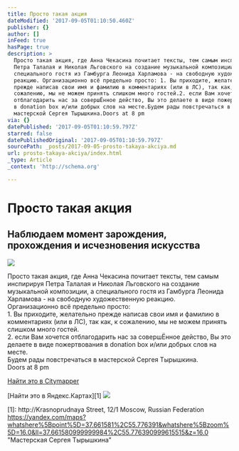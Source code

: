 ```yaml
---
title: Просто такая акция
dateModified: '2017-09-05T01:10:50.460Z'
publisher: {}
author: []
inFeed: true
hasPage: true
description: >
  Просто такая акция, где Анна Чекасина почитает тексты, тем самым инспирируя
  Петра Талалая и Николая Льговского на создание музыкальной композиции, а
  специального гостя из Гамбурга Леонида Харламова - на свободную художественную
  реакцию. Организационно всё предельно просто: 1. Вы приходите, желательно
  прежде написав свои имя и фамилию в комментариях (или в ЛС), так как, к
  сожалению, мы не можем принять слишком много гостей.2. если Вам хочется
  отблагодарить нас за совершЁнное действо, Вы это делаете в виде пожертвования
  в donation box и/или добрых слов на месте.Будем рады повстречаться в
  мастерской Сергея Тырышкина.Doors at 8 pm
via: {}
datePublished: '2017-09-05T01:10:59.797Z'
starred: false
datePublishedOriginal: '2017-09-05T01:10:59.797Z'
sourcePath: _posts/2017-09-05-prosto-takaya-akciya.md
url: prosto-takaya-akciya/index.html
_type: Article
_context: 'http://schema.org'

---
```

# Просто такая акция

## Наблюдаем момент зарождения, прохождения и исчезновения искусства
![](https://the-grid-user-content.s3-us-west-2.amazonaws.com/91a8a52b-ec96-4d5c-8c5d-acd7f9865c54.png)

Просто такая акция, где Анна Чекасина почитает тексты, тем самым инспирируя Петра Талалая и Николая Льговского на создание музыкальной композиции, а специального гостя из Гамбурга Леонида Харламова - на свободную художественную реакцию.   
Организационно всё предельно просто:   
1\. Вы приходите, желательно прежде написав свои имя и фамилию в комментариях (или в ЛС), так как, к сожалению, мы не можем принять слишком много гостей.  
2\. если Вам хочется отблагодарить нас за совершЁнное действо, Вы это делаете в виде пожертвования в donation box и/или добрых слов на месте.  
Будем рады повстречаться в мастерской Сергея Тырышкина.  
Doors at 8 pm

[Найти это в Citymapper
][0]

[Найти это в Яндекс.Картах][1]
![](https://the-grid-user-content.s3-us-west-2.amazonaws.com/88800e94-9f3a-4c7a-9d3d-43d0ce127101.png)

[0]: https://citymapper.com/go/oz3g1q "Мастерская 32"
[1]: http://Krasnoprudnaya Street, 12/1 Moscow, Russian Federation https://yandex.com/maps?whatshere%5Bpoint%5D=37.661581%2C55.776391&whatshere%5Bzoom%5D=16.0&ll=37.661580999999984%2C55.776390999615515&z=16.0 "Мастерская Сергея Тырышкина"